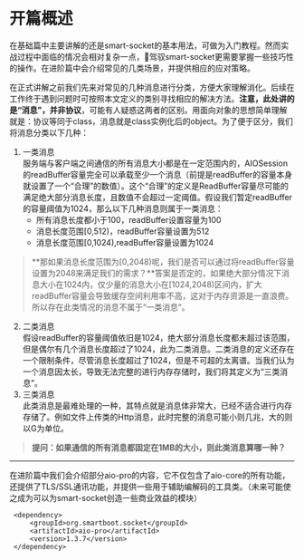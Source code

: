 开篇概述
===

在基础篇中主要讲解的还是smart-socket的基本用法，可做为入门教程。然而实战过程中面临的情况会相对复杂一点，驾驭smart-socket更需要掌握一些技巧性的操作。在进阶篇中会介绍常见的几类场景，并提供相应的应对策略。

在正式讲解之前我们先来对常见的几种消息进行分类，方便大家理解消化。后续在工作终于遇到问题时可按照本文定义的类别寻找相应的解决方法。**注意，此处讲的是“消息”，并非协议**，可能有人疑惑这两者的区别。用面向对象的思想简单理解就是：协议等同于class，消息就是class实例化后的object。为了便于区分，我们将消息分类以下几种：
1. 一类消息    
  服务端与客户端之间通信的所有消息大小都是在一定范围内的，AIOSession的readBuffer容量完全可以承载至少一个消息（前提是readBuffer的容量本身就设置了一个“合理”的数值）。这个“合理”的定义是ReadBuffer容量尽可能的满足绝大部分消息长度，且数值不会超过一定阈值。假设我们暂定readBuffer的容量阈值为1024，那么以下几种消息则属于一类消息：
    - 所有消息长度都小于100，readBuffer设置容量为100
    - 消息长度范围[0,512)，readBuffer容量设置为512
    - 消息长度范围[0,1024),readBuffer容量设置为1024    
>**那如果消息长度范围为[0,2048)呢，我们是否可以通过将readBuffer容量设置为2048来满足我们的需求？**答案是否定的，如果绝大部分情况下消息大小在1024内，仅少量的消息大小在[1024,2048)区间内，扩大readBuffer容量会导致缓存空间利用率不高，这对于内存资源是一直浪费。所以存在此类情况的消息不属于“一类消息”。
2. 二类消息  
   假设readBuffer的容量阈值依旧是1024，绝大部分消息长度都未超过该范围，但是偶尔有几个消息长度超过了1024，此为二类消息。二类消息的定义还存在一个限制条件，尽管消息长度超过了1024，但是不可超的太离谱。当我们认为一个消息因太长，导致无法完整的进行内存存储时，我们将其定义为“三类消息”。
3. 三类消息    
此类消息是最难处理的一种，其特点就是消息体非常大，已经不适合进行内存存储了。例如文件上传类的Http消息，此时完整的消息可能小则几兆，大的则以G为单位。

>**提问：如果通信的所有消息都固定在1MB的大小，则此类消息算哪一种？**

--- 

在进阶篇中我们会介绍部分aio-pro的内容，它不仅包含了aio-core的所有功能，还提供了TLS/SSL通讯功能，并提供一些用于辅助编解码的工具类。（未来可能使之成为可以为smart-socket创造一些商业效益的模块）
```
 <dependency>
     <groupId>org.smartboot.socket</groupId>
     <artifactId>aio-pro</artifactId>
     <version>1.3.7</version>
 </dependency>
```

